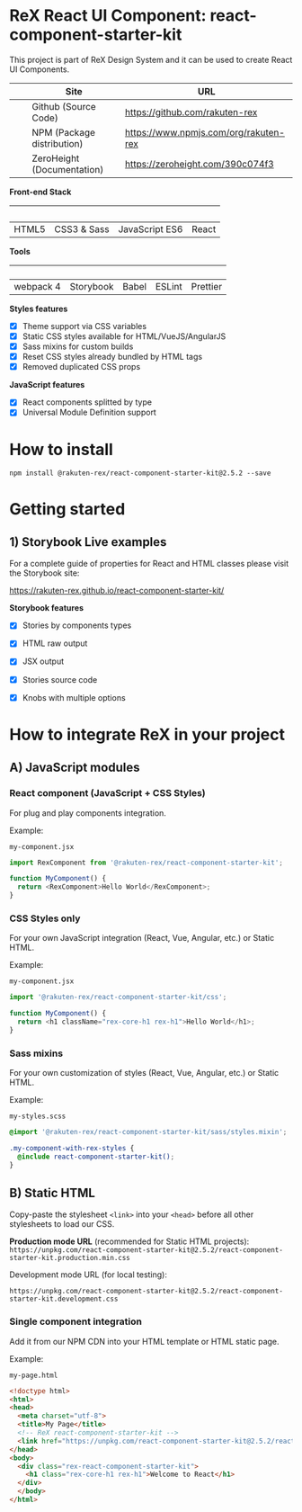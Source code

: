 # ReX React UI Component: react-component-starter-kit

This project is part of ReX Design System and it can be used to create React UI Components.   

|| Site  | URL |
|-------------| ------------- | ------------- |
|<img src="docs/public/logos/github-icon.svg" height="16" />| Github (Source Code) | https://github.com/rakuten-rex |
|<img src="docs/public/logos/npm.svg" height="16" />| NPM (Package distribution)  | https://www.npmjs.com/org/rakuten-rex  |
|<img src="https://zeroheight.com/images/zhapp/landingv4/zh_logo.svg" height="16" />| ZeroHeight (Documentation)  | https://zeroheight.com/390c074f3 |

**Front-end Stack**  

|<img src="docs/public/logos/html-5.svg" height="16" />| <img src="docs/public/logos/css-3.svg" height="16" /> <img src="docs/public/logos/sass.svg" height="16" />  | <img src="docs/public/logos/javascript.svg" height="16" /> | <img src="docs/public/logos/react.svg" height="16" /> |
|:---:|:---: | :---: | :---: |
| HTML5 |CSS3 & Sass | JavaScript ES6 | React |

**Tools**   

|<img src="docs/public/logos/webpack.svg" height="16" />| <img src="docs/public/logos/storybook-icon.svg" height="16" /> | <img src="docs/public/logos/babel.svg" height="16" /> | <img src="docs/public/logos/eslint.svg" height="16" /> | <img src="docs/public/logos/prettier.svg" height="16" /> |
|:---:|:---: | :---: | :---: | :---: |
| webpack 4 | Storybook | Babel | ESLint | Prettier |


**Styles features**
- [x] Theme support via CSS variables
- [x] Static CSS styles available for HTML/VueJS/AngularJS
- [x] Sass mixins for custom builds
- [x] Reset CSS styles already bundled by HTML tags
- [x] Removed duplicated CSS props 

**JavaScript features**
- [x] React components splitted by type
- [x] Universal Module Definition support

# How to install

```
npm install @rakuten-rex/react-component-starter-kit@2.5.2 --save
```

# Getting started

## 1) Storybook Live examples

For a complete guide of properties for React and HTML classes please visit the Storybook site:  

https://rakuten-rex.github.io/react-component-starter-kit/

**Storybook features**
- [x] Stories by components types
- [x] HTML raw output
- [x] JSX output
- [x] Stories source code
- [x] Knobs with multiple options


# How to integrate ReX in your project
## A) JavaScript modules

### React component (JavaScript + CSS Styles)

For plug and play components integration.   

Example: 

`my-component.jsx`

```js
import RexComponent from '@rakuten-rex/react-component-starter-kit';

function MyComponent() {
  return <RexComponent>Hello World</RexComponent>;
}
```

### CSS Styles only

For your own JavaScript integration (React, Vue, Angular, etc.) or Static HTML.

Example: 

`my-component.jsx`

```js
import '@rakuten-rex/react-component-starter-kit/css';

function MyComponent() {
  return <h1 className="rex-core-h1 rex-h1">Hello World</h1>;
}
```

### Sass mixins

For your own customization of styles (React, Vue, Angular, etc.) or Static HTML.

Example: 

`my-styles.scss`

```scss
@import '@rakuten-rex/react-component-starter-kit/sass/styles.mixin';

.my-component-with-rex-styles {
  @include react-component-starter-kit();
}
```


## B) Static HTML

Copy-paste the stylesheet `<link>` into your `<head>` before all other stylesheets to load our CSS.

**Production mode URL** (recommended for Static HTML projects):  
`https://unpkg.com/react-component-starter-kit@2.5.2/react-component-starter-kit.production.min.css`


Development mode URL (for local testing):  

`https://unpkg.com/react-component-starter-kit@2.5.2/react-component-starter-kit.development.css`


### Single component integration
Add it from our NPM CDN into your HTML template or HTML static page.

Example: 

`my-page.html`

```html
<!doctype html>
<html>
<head>
  <meta charset="utf-8">
  <title>My Page</title>
  <!-- ReX react-component-starter-kit -->
  <link href="https://unpkg.com/react-component-starter-kit@2.5.2/react-component-starter-kit.production.min.css" rel="stylesheet">
</head>
<body>
  <div class="rex-react-component-starter-kit">
    <h1 class="rex-core-h1 rex-h1">Welcome to React</h1>
  </div>
  </body>
</html>
```

